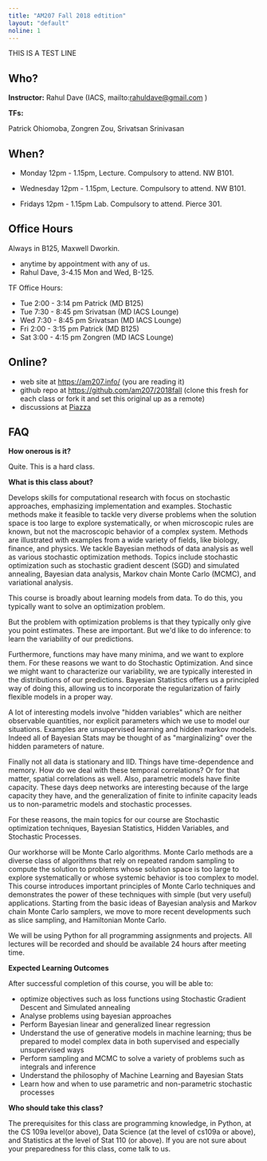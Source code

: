 ```yaml
---
title: "AM207 Fall 2018 edtition"
layout: "default"
noline: 1
---
```


THIS IS A TEST LINE

## Who?

**Instructor:** Rahul Dave (IACS, mailto:rahuldave@gmail.com )

**TFs:**

Patrick Ohiomoba, Zongren Zou, Srivatsan Srinivasan

## When?

- Monday 12pm - 1.15pm, Lecture. Compulsory to attend. NW B101.

- Wednesday 12pm - 1.15pm, Lecture. Compulsory to attend. NW B101.

- Fridays 12pm - 1.15pm Lab. Compulsory to attend. Pierce 301.

## Office Hours

Always in B125, Maxwell Dworkin.

- anytime by appointment with any of us.
- Rahul Dave, 3-4.15 Mon and Wed, B-125.

TF Office Hours:


- Tue 2:00 - 3:14 pm Patrick (MD B125) 
- Tue 7:30 - 8:45 pm Srivatsan (MD IACS Lounge)
- Wed 7:30 - 8:45 pm Srivatsan (MD IACS Lounge)
- Fri 2:00 - 3:15 pm Patrick (MD B125)
- Sat 3:00 - 4:15 pm Zongren (MD IACS Lounge)

 
## Online?

- web site at https://am207.info/ (you are reading it)
- github repo at https://github.com/am207/2018fall (clone this fresh for each class or fork it and set this original up as a remote)
- discussions at [Piazza](https://piazza.com/class/jlo4e4ari3r4wd)

## FAQ

**How onerous is it?**

Quite. This is a hard class.

**What is this class about?**

Develops skills for computational research with focus on stochastic approaches, emphasizing implementation and examples. Stochastic methods make it feasible to tackle very diverse problems when the solution space is too large to explore systematically, or when microscopic rules are known, but not the macroscopic behavior of a complex system. Methods are illustrated with examples from a wide variety of fields, like biology, finance, and physics. We tackle Bayesian methods of data analysis as well as various stochastic optimization methods. Topics include stochastic optimization such as stochastic gradient descent (SGD) and simulated annealing, Bayesian data analysis, Markov chain Monte Carlo (MCMC), and variational analysis.

This course is broadly about learning models from data. To do this, you typically want to solve an optimization problem.

But the problem with optimization problems is that they typically only give you point estimates. These are important. But we'd like to do inference: to learn the variability of our predictions.

Furthermore, functions may have many minima, and we want to explore them. For these reasons we want to do Stochastic Optimization. And since we might want to characterize our variability, we are typically interested in the distributions of our predictions. Bayesian Statistics offers us a principled way of doing this, allowing us to incorporate the regularization of fairly flexible models in a proper way.

A lot of interesting models involve "hidden variables" which are neither observable quantities, nor explicit parameters which we use to model our situations. Examples are unsupervised learning and hidden markov models. Indeed all of Bayesian Stats may be thought of as "marginalizing" over the hidden parameters of nature.

Finally not all data is stationary and IID. Things have time-dependence and memory. How do we deal with these temporal correlations? Or for that matter, spatial correlations as well. Also, parametric models have finite capacity. These days deep networks are interesting because of the large capacity they have, and the generalization of finite to infinite capacity leads us to non-parametric models and stochastic processes.

For these reasons, the main topics for our course are Stochastic optimization techniques, Bayesian Statistics, Hidden Variables, and Stochastic Processes.

Our workhorse will be Monte Carlo algorithms. Monte Carlo methods are a diverse class of algorithms that rely on repeated random sampling to compute the solution to problems whose solution space is too large to explore systematically or whose systemic behavior is too complex to model. This course introduces important principles of Monte Carlo techniques and demonstrates the power of these techniques with simple (but very useful) applications. Starting from the basic ideas of Bayesian analysis and Markov chain Monte Carlo samplers, we move to more recent developments such as slice sampling, and Hamiltonian Monte Carlo.  

 We will be using Python for all programming assignments and projects. All lectures will be recorded and should be available 24 hours after meeting time.

**Expected Learning Outcomes**

After successful completion of this course, you will be able to:

- optimize objectives such as loss functions using Stochastic Gradient Descent and Simulated annealing
- Analyse problems using bayesian approaches
- Perform Bayesian linear and generalized linear regression
- Understand the use of generative models in machine learning; thus be prepared to model complex data in both supervised and especially unsupervised ways
- Perform sampling and MCMC to solve a variety of problems such as integrals and inference
- Understand the philosophy of Machine Learning and Bayesian Stats
- Learn how and when to use parametric and non-parametric stochastic processes


**Who should take this class?**

The prerequisites for this class are programming knowledge, in Python, at the CS 109a level(or above), Data Science (at the level of cs109a or above), and Statistics at the level of Stat 110 (or above). If you are not sure about your preparedness for this class, come talk to us.
